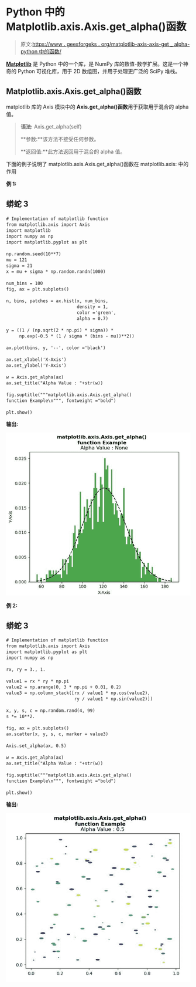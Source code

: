# Python 中的 Matplotlib.axis.Axis.get_alpha()函数

> 原文:[https://www . geesforgeks . org/matplotlib-axis-axis-get _ alpha-python 中的函数/](https://www.geeksforgeeks.org/matplotlib-axis-axis-get_alpha-function-in-python/)

[**Matplotlib**](https://www.geeksforgeeks.org/python-introduction-matplotlib/) 是 Python 中的一个库，是 NumPy 库的数值-数学扩展。这是一个神奇的 Python 可视化库，用于 2D 数组图，并用于处理更广泛的 SciPy 堆栈。

## Matplotlib.axis.Axis.get_alpha()函数

matplotlib 库的 Axis 模块中的 **Axis.get_alpha()函数**用于获取用于混合的 alpha 值。

> **语法:** Axis.get_alpha(self)
> 
> **参数:**该方法不接受任何参数。
> 
> **返回值:**此方法返回用于混合的 alpha 值。

下面的例子说明了 matplotlib.axis.Axis.get_alpha()函数在 matplotlib.axis:
中的作用

**例 1:**

## 蟒蛇 3

```
# Implementation of matplotlib function
from matplotlib.axis import Axis
import matplotlib  
import numpy as np  
import matplotlib.pyplot as plt  

np.random.seed(10**7)  
mu = 121 
sigma = 21
x = mu + sigma * np.random.randn(1000)  

num_bins = 100
fig, ax = plt.subplots()  

n, bins, patches = ax.hist(x, num_bins,  
                           density = 1,  
                           color ='green',  
                           alpha = 0.7)  

y = ((1 / (np.sqrt(2 * np.pi) * sigma)) *
     np.exp(-0.5 * (1 / sigma * (bins - mu))**2))  

ax.plot(bins, y, '--', color ='black')  

ax.set_xlabel('X-Axis')  
ax.set_ylabel('Y-Axis')  

w = Axis.get_alpha(ax)  
ax.set_title("Alpha Value : "+str(w))

fig.suptitle("""matplotlib.axis.Axis.get_alpha()
function Example\n""", fontweight ="bold")  

plt.show()
```

**输出:**

![](img/ff2ae87e56ab81d926ffe14f56746467.png)

**例 2:**

## 蟒蛇 3

```
# Implementation of matplotlib function
from matplotlib.axis import Axis
import matplotlib.pyplot as plt  
import numpy as np  

rx, ry = 3., 1.

value1 = rx * ry * np.pi  
value2 = np.arange(0, 3 * np.pi + 0.01, 0.2)  
value3 = np.column_stack([rx / value1 * np.cos(value2),  
                          ry / value1 * np.sin(value2)])  

x, y, s, c = np.random.rand(4, 99)  
s *= 10**2.

fig, ax = plt.subplots()  
ax.scatter(x, y, s, c, marker = value3)  

Axis.set_alpha(ax, 0.5)  

w = Axis.get_alpha(ax)  
ax.set_title("Alpha Value : "+str(w))

fig.suptitle("""matplotlib.axis.Axis.get_alpha()
function Example\n""", fontweight ="bold")  

plt.show()
```

**输出:**

![](img/a7e2c21fe3a460052af27925ac0e9b76.png)